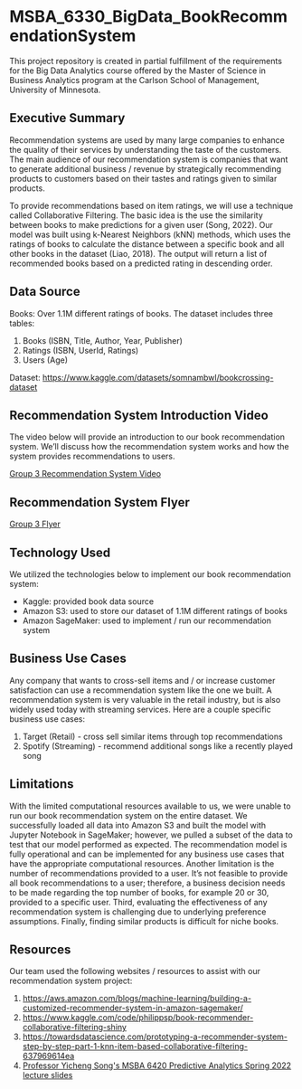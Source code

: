 # MSBA_6330_BigData_BookRecommendationSystem

This project repository is created in partial fulfillment of the requirements for the Big Data Analytics course offered by the Master of Science in Business Analytics program at the Carlson School of Management, University of Minnesota.

## Executive Summary
Recommendation systems are used by many large companies to enhance the quality of their services by understanding the taste of the customers. The main audience of our recommendation system is companies that want to generate additional business / revenue by strategically recommending products to customers based on their tastes and ratings given to similar products.

To provide recommendations based on item ratings, we will use a technique called Collaborative Filtering. The basic idea is the use the similarity between books to make predictions for a given user (Song, 2022). Our model was built using k-Nearest Neighbors (kNN) methods, which uses the ratings of books to calculate the distance between a specific book and all other books in the dataset (Liao, 2018). The output will return a list of recommended books based on a predicted rating in descending order.

## Data Source
Books: Over 1.1M different ratings of books. The dataset includes three tables:
1. Books (ISBN, Title, Author, Year, Publisher)
2. Ratings (ISBN, UserId, Ratings)
3. Users (Age)

Dataset: https://www.kaggle.com/datasets/somnambwl/bookcrossing-dataset

## Recommendation System Introduction Video
The video below will provide an introduction to our book recommendation system. We’ll discuss how the recommendation system works and how the system provides recommendations to users.

[Group 3 Recommendation System Video](https://youtu.be/lq3Jw0CcNqY)

## Recommendation System Flyer
[Group 3 Flyer](/flyer.pdf)

## Technology Used
We utilized the technologies below to implement our book recommendation system:
- Kaggle: provided book data source
- Amazon S3: used to store our dataset of 1.1M different ratings of books
- Amazon SageMaker: used to implement / run our recommendation system

## Business Use Cases
Any company that wants to cross-sell items and / or increase customer satisfaction can use a recommendation system like the one we built. A recommendation system is very valuable in the retail industry, but is also widely used today with streaming services. Here are a couple specific business use cases:
1. Target (Retail) - cross sell similar items through top recommendations
2. Spotify (Streaming) - recommend additional songs like a recently played song

## Limitations
With the limited computational resources available to us, we were unable to run our book recommendation system on the entire dataset. We successfully loaded all data into Amazon S3 and built the model with Jupyter Notebook in SageMaker; however, we pulled a subset of the data to test that our model performed as expected. The recommendation model is fully operational and can be implemented for any business use cases that have the appropriate computational resources. Another limitation is the number of recommendations provided to a user. It’s not feasible to provide all book recommendations to a user; therefore, a business decision needs to be made regarding the top number of books, for example 20 or 30, provided to a specific user. Third, evaluating the effectiveness of any recommendation system is challenging due to underlying preference assumptions. Finally, finding similar products is difficult for niche books.

## Resources
Our team used the following websites / resources to assist with our recommendation system project:

1. https://aws.amazon.com/blogs/machine-learning/building-a-customized-recommender-system-in-amazon-sagemaker/
2. https://www.kaggle.com/code/philippsp/book-recommender-collaborative-filtering-shiny
3. https://towardsdatascience.com/prototyping-a-recommender-system-step-by-step-part-1-knn-item-based-collaborative-filtering-637969614ea
4. [Professor Yicheng Song's MSBA 6420 Predictive Analytics Spring 2022 lecture slides](/MSBA6420_Week12-13.pdf)
